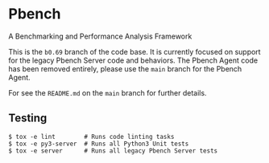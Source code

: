 # Pbench

A Benchmarking and Performance Analysis Framework

This is the `b0.69` branch of the code base.  It is currently focused on support
for the legacy Pbench Server code and behaviors.  The Pbench Agent code has been
removed entirely, please use the `main` branch for the Pbench Agent.

For see the `README.md` on the `main` branch for further details.

## Testing

    $ tox -e lint        # Runs code linting tasks
    $ tox -e py3-server  # Runs all Python3 Unit tests
    $ tox -e server      # Runs all legacy Pbench Server tests
